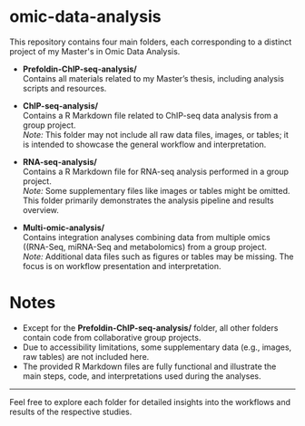 # omic-data-analysis

This repository contains four main folders, each corresponding to a distinct project of my Master's in Omic Data Analysis. 

- **Prefoldin-ChIP-seq-analysis/**  
  Contains all materials related to my Master’s thesis, including analysis scripts and resources.

- **ChIP-seq-analysis/**  
  Contains a R Markdown file related to ChIP-seq data analysis from a group project.  
  *Note:* This folder may not include all raw data files, images, or tables; it is intended to showcase the general workflow and interpretation.

- **RNA-seq-analysis/**  
  Contains a R Markdown file for RNA-seq analysis performed in a group project.  
  *Note:* Some supplementary files like images or tables might be omitted. This folder primarily demonstrates the analysis pipeline and results overview.

- **Multi-omic-analysis/**  
  Contains integration analyses combining data from multiple omics ((RNA-Seq, miRNA-Seq and metabolomics) from a group project.  
  *Note:* Additional data files such as figures or tables may be missing. The focus is on workflow presentation and interpretation.

# Notes 

- Except for the **Prefoldin-ChIP-seq-analysis/** folder, all other folders contain code from collaborative group projects.  
- Due to accessibility limitations, some supplementary data (e.g., images, raw tables) are not included here.  
- The provided R Markdown files are fully functional and illustrate the main steps, code, and interpretations used during the analyses.

---

Feel free to explore each folder for detailed insights into the workflows and results of the respective studies.

